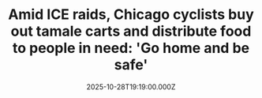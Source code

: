 ---
title: "Amid ICE raids, Chicago cyclists buy out tamale carts and distribute food to people in need: 'Go home and be safe'"
date: 2025-10-28T19:19:00.000Z
category: Human Kindness
externalLink: "https://www.goodgoodgood.co/articles/chicago-cycling-solidarity-street-vendors-ice"
image: ""
excerpt: "The group Cycling x Solidarity is buying out street vendors’ stock to keep them safe from harm.…"
---
